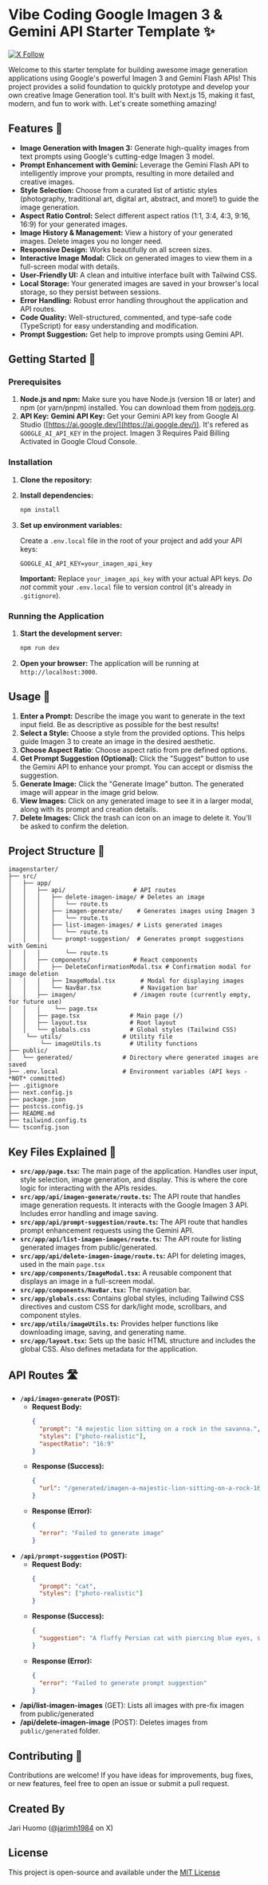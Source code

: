 # Vibe Coding Google Imagen 3 & Gemini API Starter Template ✨

[![X Follow](https://img.shields.io/twitter/follow/jarimh1984?style=social)](https://x.com/jarimh1984)

Welcome to this starter template for building awesome image generation applications using Google's powerful Imagen 3 and Gemini Flash APIs! This project provides a solid foundation to quickly prototype and develop your own creative Image Generation tool. It's built with Next.js 15, making it fast, modern, and fun to work with. Let's create something amazing!

## Features 🚀

- **Image Generation with Imagen 3:** Generate high-quality images from text prompts using Google's cutting-edge Imagen 3 model.
- **Prompt Enhancement with Gemini:** Leverage the Gemini Flash API to intelligently improve your prompts, resulting in more detailed and creative images.
- **Style Selection:** Choose from a curated list of artistic styles (photography, traditional art, digital art, abstract, and more!) to guide the image generation.
- **Aspect Ratio Control:** Select different aspect ratios (1:1, 3:4, 4:3, 9:16, 16:9) for your generated images.
- **Image History & Management:** View a history of your generated images. Delete images you no longer need.
- **Responsive Design:** Works beautifully on all screen sizes.
- **Interactive Image Modal:** Click on generated images to view them in a full-screen modal with details.
- **User-Friendly UI:** A clean and intuitive interface built with Tailwind CSS.
- **Local Storage:** Your generated images are saved in your browser's local storage, so they persist between sessions.
- **Error Handling:** Robust error handling throughout the application and API routes.
- **Code Quality:** Well-structured, commented, and type-safe code (TypeScript) for easy understanding and modification.
- **Prompt Suggestion:** Get help to improve prompts using Gemini API.

## Getting Started 🌟

### Prerequisites

1.  **Node.js and npm:** Make sure you have Node.js (version 18 or later) and npm (or yarn/pnpm) installed. You can download them from [nodejs.org](https://nodejs.org/).
2.  **API Key:**
    **Gemini API Key:** Get your Gemini API key from Google AI Studio ([https://ai.google.dev/](https://ai.google.dev/)). It's refered as `GOOGLE_AI_API_KEY` in the project.
    Imagen 3 Requires Paid Billing Activated in Google Cloud Console.

### Installation

1.  **Clone the repository:**

2.  **Install dependencies:**

    ```bash
    npm install
    ```

3.  **Set up environment variables:**

    Create a `.env.local` file in the root of your project and add your API keys:

    ```
    GOOGLE_AI_API_KEY=your_imagen_api_key
    ```

    **Important:** Replace `your_imagen_api_key` with your actual API keys. _Do not_ commit your `.env.local` file to version control (it's already in `.gitignore`).

### Running the Application

1.  **Start the development server:**

    ```bash
    npm run dev
    ```

2.  **Open your browser:** The application will be running at `http://localhost:3000`.

## Usage 🎨

1.  **Enter a Prompt:** Describe the image you want to generate in the text input field. Be as descriptive as possible for the best results!
2.  **Select a Style:** Choose a style from the provided options. This helps guide Imagen 3 to create an image in the desired aesthetic.
3.  **Choose Aspect Ratio**: Choose aspect ratio from pre defined options.
4.  **Get Prompt Suggestion (Optional):** Click the "Suggest" button to use the Gemini API to enhance your prompt. You can accept or dismiss the suggestion.
5.  **Generate Image:** Click the "Generate Image" button. The generated image will appear in the image grid below.
6.  **View Images:** Click on any generated image to see it in a larger modal, along with its prompt and creation details.
7.  **Delete Images:** Click the trash can icon on an image to delete it. You'll be asked to confirm the deletion.

## Project Structure 📁

```
imagenstarter/
├── src/
│   ├── app/
│   │   ├── api/                   # API routes
│   │   │   ├── delete-imagen-image/ # Deletes an image
│   │   │   │   └── route.ts
│   │   │   ├── imagen-generate/    # Generates images using Imagen 3
│   │   │   │   └── route.ts
│   │   │   ├── list-imagen-images/ # Lists generated images
│   │   │   │   └── route.ts
│   │   │   └── prompt-suggestion/  # Generates prompt suggestions with Gemini
│   │   │       └── route.ts
│   │   ├── components/            # React components
│   │   │   ├── DeleteConfirmationModal.tsx # Confirmation modal for image deletion
│   │   │   ├── ImageModal.tsx       # Modal for displaying images
│   │   │   └── NavBar.tsx           # Navigation bar
│   │   ├── imagen/                # /imagen route (currently empty, for future use)
│   │   │    └── page.tsx
│   │   ├── page.tsx              # Main page (/)
│   │   ├── layout.tsx            # Root layout
│   │   └── globals.css           # Global styles (Tailwind CSS)
│    └── utils/                 # Utility file
│        └── imageUtils.ts        # Utility functions
├── public/
│   └── generated/              # Directory where generated images are saved
├── .env.local                  # Environment variables (API keys - *NOT* committed)
├── .gitignore
├── next.config.js
├── package.json
├── postcss.config.js
├── README.md
├── tailwind.config.ts
└── tsconfig.json
```

## Key Files Explained 🔑

- **`src/app/page.tsx`:** The main page of the application. Handles user input, style selection, image generation, and display. This is where the core logic for interacting with the APIs resides.
- **`src/app/api/imagen-generate/route.ts`:** The API route that handles image generation requests. It interacts with the Google Imagen 3 API. Includes error handling and image saving.
- **`src/app/api/prompt-suggestion/route.ts`:** The API route that handles prompt enhancement requests using the Gemini API.
- **`src/app/api/list-imagen-images/route.ts`:** The API route for listing generated images from public/generated.
- **`src/app/api/delete-imagen-image/route.ts`:** API for deleting images, used in the main `page.tsx`
- **`src/app/components/ImageModal.tsx`:** A reusable component that displays an image in a full-screen modal.
- **`src/app/components/NavBar.tsx`:** The navigation bar.
- **`src/app/globals.css`:** Contains global styles, including Tailwind CSS directives and custom CSS for dark/light mode, scrollbars, and component styles.
- **`src/app/utils/imageUtils.ts`:** Provides helper functions like downloading image, saving, and generating name.
- **`src/app/layout.tsx`:** Sets up the basic HTML structure and includes the global CSS. Also defines metadata for the application.

## API Routes 🛣️

- **`/api/imagen-generate` (POST):**
  - **Request Body:**
    ```json
    {
      "prompt": "A majestic lion sitting on a rock in the savanna.",
      "styles": ["photo-realistic"],
      "aspectRatio": "16:9"
    }
    ```
  - **Response (Success):**
    ```json
    {
      "url": "/generated/imagen-a-majestic-lion-sitting-on-a-rock-1678886400000.png"
    }
    ```
  - **Response (Error):**
    ```json
    {
      "error": "Failed to generate image"
    }
    ```
- **`/api/prompt-suggestion` (POST):**
  - **Request Body:**
    ```json
    {
      "prompt": "cat",
      "styles": ["photo-realistic"]
    }
    ```
  - **Response (Success):**
    ```json
    {
      "suggestion": "A fluffy Persian cat with piercing blue eyes, sitting gracefully on a velvet cushion in a sunlit room, captured in a close-up, photorealistic style with soft, natural lighting, 8K resolution."
    }
    ```
  - **Response (Error):**
    ```json
    {
      "error": "Failed to generate prompt suggestion"
    }
    ```
- **/api/list-imagen-images** (GET): Lists all images with pre-fix imagen from public/generated
- **/api/delete-imagen-image** (POST): Deletes images from `public/generated` folder.

## Contributing 🤝

Contributions are welcome! If you have ideas for improvements, bug fixes, or new features, feel free to open an issue or submit a pull request.

## Created By

Jari Huomo ([@jarimh1984](https://x.com/jarimh1984) on X)

## License

This project is open-source and available under the [MIT License](LICENSE)
